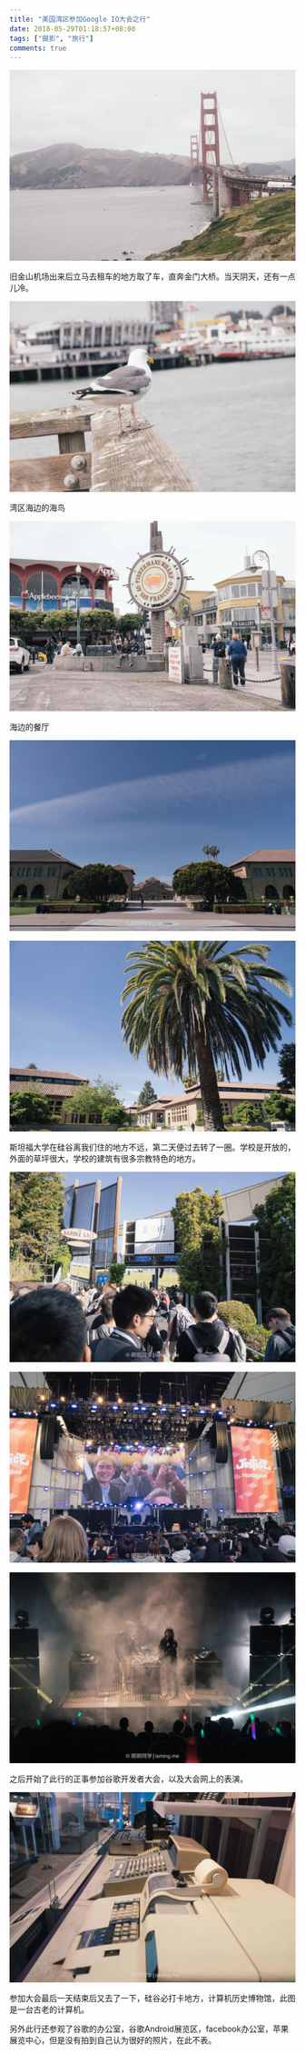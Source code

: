 ```yaml
---
title: "美国湾区参加Google IO大会之行"
date: 2018-05-29T01:18:57+08:00
tags: ["摄影", "旅行"]
comments: true
---
```


![](/images/photo/america/DSC07744.jpg)

<!--more-->
旧金山机场出来后立马去租车的地方取了车，直奔金门大桥。当天阴天，还有一点儿冷。

![](/images/photo/america/DSC07737.jpg)

湾区海边的海鸟

![](/images/photo/america/DSC07739.jpg)

海边的餐厅

![](/images/photo/america/DSC07757.jpg)

![](/images/photo/america/DSC07768.jpg)

斯坦福大学在硅谷离我们住的地方不远，第二天便过去转了一圈。学校是开放的，外面的草坪很大，学校的建筑有很多宗教特色的地方。

![](/images/photo/america/DSC07788.jpg)

![](/images/photo/america/DSC07834.jpg)

![](/images/photo/america/DSC07925.jpg)

之后开始了此行的正事参加谷歌开发者大会，以及大会网上的表演。

![](/images/photo/america/DSC08003.jpg)


参加大会最后一天结束后又去了一下，硅谷必打卡地方，计算机历史博物馆，此图是一台古老的计算机。


另外此行还参观了谷歌的办公室，谷歌Android展览区，facebook办公室，苹果展览中心，但是没有拍到自己认为很好的照片，在此不表。